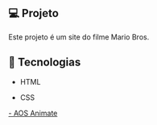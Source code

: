 ## 💻 Projeto
Este projeto é um site do filme Mario Bros.

## 🚀 Tecnologias
- HTML

- CSS

<a href="https://michalsnik.github.io/aos/"> -  AOS Animate </a>







